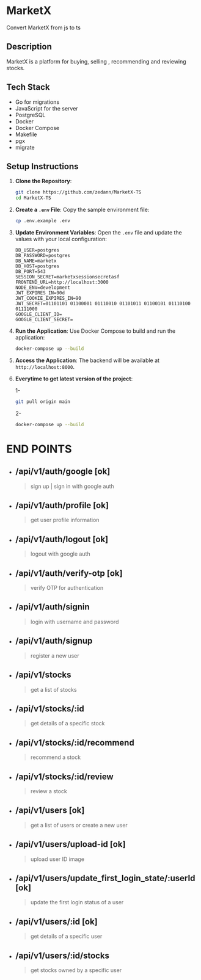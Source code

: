 # MarketX

Convert MarketX from js to ts

## Description

MarketX is a platform for buying, selling , recommending and reviewing stocks.

## Tech Stack

- Go for migrations
- JavaScript for the server
- PostgreSQL
- Docker
- Docker Compose
- Makefile
- pgx
- migrate

## Setup Instructions

1. **Clone the Repository**:

   ```bash
   git clone https://github.com/zedann/MarketX-TS
   cd MarketX-TS
   ```

2. **Create a `.env` File**:
   Copy the sample environment file:

   ```bash
   cp .env.example .env
   ```

3. **Update Environment Variables**:
   Open the `.env` file and update the values with your local configuration:

   ```plaintext
   DB_USER=postgres
   DB_PASSWORD=postgres
   DB_NAME=marketx
   DB_HOST=postgres
   DB_PORT=543
   SESSION_SECRET=marketxsessionsecretasf
   FRONTEND_URL=http://localhost:3000
   NODE_ENV=development
   JWT_EXPIRES_IN=90d
   JWT_COOKIE_EXPIRES_IN=90
   JWT_SECRET=01101101 01100001 01110010 01101011 01100101 01110100 01111000
   GOOGLE_CLIENT_ID=
   GOOGLE_CLIENT_SECRET=
   ```

4. **Run the Application**:
   Use Docker Compose to build and run the application:

   ```bash
   docker-compose up --build
   ```

5. **Access the Application**:
   The backend will be available at `http://localhost:8000`.

6. **Everytime to get latest version of the project**:

   1-

   ```bash
   git pull origin main
   ```

   2-

   ```bash
   docker-compose up --build
   ```

# END POINTS

- ## /api/v1/auth/google [ok]
  > sign up | sign in with google auth
- ## /api/v1/auth/profile [ok]
  > get user profile information
- ## /api/v1/auth/logout [ok]
  > logout with google auth
- ## /api/v1/auth/verify-otp [ok]
  > verify OTP for authentication
- ## /api/v1/auth/signin
  > login with username and password
- ## /api/v1/auth/signup
  > register a new user
- ## /api/v1/stocks
  > get a list of stocks
- ## /api/v1/stocks/:id
  > get details of a specific stock
- ## /api/v1/stocks/:id/recommend
  > recommend a stock
- ## /api/v1/stocks/:id/review
  > review a stock
- ## /api/v1/users [ok]
  > get a list of users or create a new user
- ## /api/v1/users/upload-id [ok]
  > upload user ID image
- ## /api/v1/users/update_first_login_state/:userId [ok]
  > update the first login status of a user
- ## /api/v1/users/:id [ok]
  > get details of a specific user
- ## /api/v1/users/:id/stocks
  > get stocks owned by a specific user

